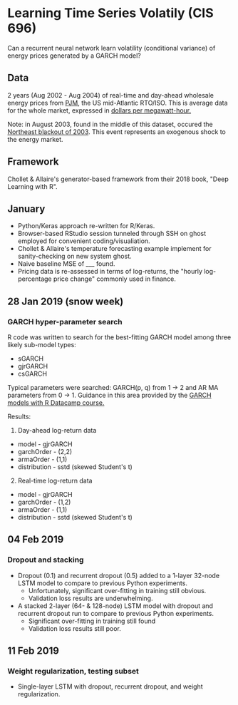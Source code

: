# Learning Time Series Volatily (CIS 696)

Can a recurrent neural network learn volatility (conditional variance) of energy prices generated by a GARCH model?

## Data

2 years (Aug 2002 - Aug 2004) of real-time and day-ahead wholesale energy prices from [PJM](https://www.pjm.com/markets-and-operations/energy.aspx), the US mid-Atlantic RTO/ISO. This is average data for the whole market, expressed in [dollars per megawatt-hour.](https://www.pjm.com/en/Glossary#index_L)

Note: in August 2003, found in the middle of this dataset, occured the [Northeast blackout of 2003](https://en.wikipedia.org/wiki/Northeast_blackout_of_2003). This event represents an exogenous shock to the energy market.

## Framework

Chollet & Allaire's generator-based framework from their 2018 book, "Deep Learning with R".

## January

* Python/Keras approach re-written for R/Keras.
* Browser-based RStudio session tunneled through SSH on ghost employed for convenient coding/visualiation.
* Chollet & Allaire's temperature forecasting example implement for sanity-checking on new system ghost.
* Naive baseline MSE of ___ found.
* Pricing data is re-assessed in terms of log-returns, the "hourly log-percentage price change" commonly used in finance.

## 28 Jan 2019 (snow week)
### GARCH hyper-parameter search

R code was written to search for the best-fitting GARCH model among three likely sub-model types:
* sGARCH
* gjrGARCH
* csGARCH

Typical parameters were searched: GARCH(p, q) from 1 -> 2 and AR MA parameters from 0 -> 1. Guidance in this area provided by the [GARCH models with R Datacamp course.](https://www.datacamp.com/courses/garch-models-in-r)

Results:
1. Day-ahead log-return data
  * model       - gjrGARCH
  * garchOrder  - (2,2)
  * armaOrder   - (1,1)
  * distribution - sstd (skewed Student's t)
2. Real-time log-return data
  * model       - gjrGARCH
  * garchOrder  - (1,2)
  * armaOrder   - (1,1)
  * distribution - sstd (skewed Student's t)
  
## 04 Feb 2019
### Dropout and stacking

* Dropout (0.1) and recurrent dropout (0.5) added to a 1-layer 32-node LSTM model to compare to previous Python experiments.
  - Unfortunately, significant over-fitting in training still obvious.
  - Validation loss results are underwhelming.
* A stacked 2-layer (64- & 128-node) LSTM model with dropout and recurrent dropout run to compare to previous Python experiments.
  - Significant over-fitting in training still found
  - Validation loss results still poor.

## 11 Feb 2019
### Weight regularization, testing subset

* Single-layer LSTM with dropout, recurrent dropout, and weight regularization.
